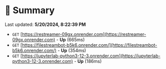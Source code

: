 # 📖 Summary
Last updated: **5/20/2024, 8:22:39 PM**

- `GET` [https://restreamer-09gx.onrender.com](https://restreamer-09gx.onrender.com) - **Up** (665ms)
- `GET` [https://filestreambot-b5k6.onrender.com/](https://filestreambot-b5k6.onrender.com/) - **Up** (354ms)
- `GET` [https://jupyterlab-python3-12-3.onrender.com](https://jupyterlab-python3-12-3.onrender.com) - **Up** (186ms)
